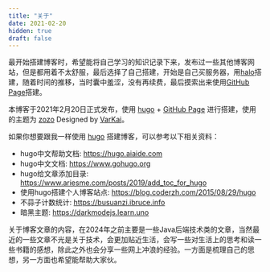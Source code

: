 ```yaml
---
title: "关于"
date: 2021-02-20
hidden: true
draft: false
---
```


最开始搭建博客时，希望能将自己学习的知识记录下来，发布过一些其他博客网站，但是都用着不太舒服，最后选择了自己搭建，开始是自己买服务器，用[halo](https://gitee.com/halo-dev/halo)搭建，随着时间的推移，当时囊中羞涩，没有再续费，最后摸索出来使用[GitHub Page](https://docs.github.com/zh/pages/getting-started-with-github-pages)搭建。

本博客于2021年2月20日正式发布，使用 [hugo](https://gohugo.io) + [GitHub Page](https://docs.github.com/zh/pages/getting-started-with-github-pages) 进行搭建，使用的主题为 [zozo](https://github.com/varkai/hugo-theme-zozo) Designed by [VarKai](https://www.varkai.com)。

如果你想要跟我一样使用 [hugo](https://gohugo.io) 搭建博客，可以参考以下相关资料：
- hugo中文帮助文档: https://hugo.aiaide.com
- hugo中文文档: https://www.gohugo.org
- hugo给文章添加目录: https://www.ariesme.com/posts/2019/add_toc_for_hugo
- 使用hugo搭建个人博客站点: https://blog.coderzh.com/2015/08/29/hugo
- 不蒜子计数统计: https://busuanzi.ibruce.info
- 暗黑主题: https://darkmodejs.learn.uno

关于博客文章的内容，在2024年之前主要是一些Java后端技术类的文章，当然最近的一些文章不光是关于技术，会更加贴近生活，会写一些对生活上的思考和读一些书籍的感想，除此之外也会分享一些网上冲浪的经验。一方面是梳理自己的思想，另一方面也希望能帮助大家伙。







